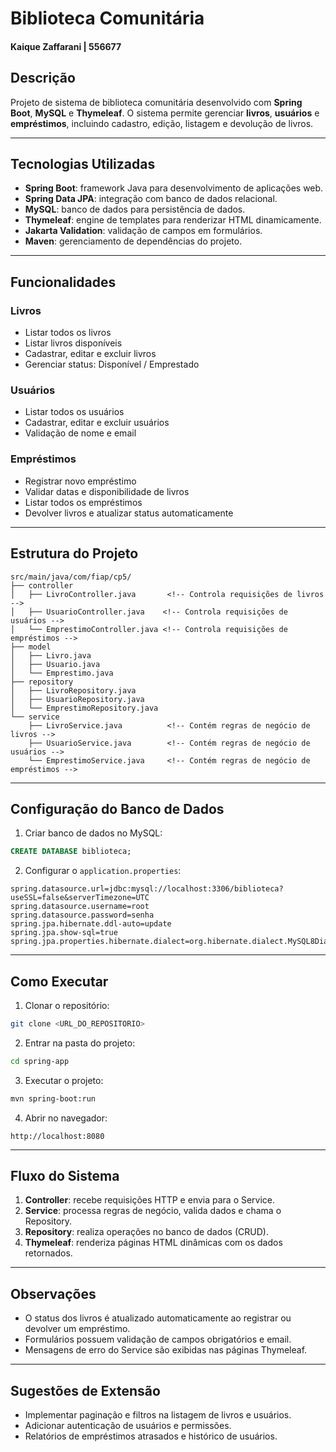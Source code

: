 # Biblioteca Comunitária
#### Kaique Zaffarani | 556677

## Descrição

Projeto de sistema de biblioteca comunitária desenvolvido com **Spring Boot**, **MySQL** e **Thymeleaf**.
O sistema permite gerenciar **livros**, **usuários** e **empréstimos**, incluindo cadastro, edição, listagem e devolução de livros.

---

## Tecnologias Utilizadas

* **Spring Boot**: framework Java para desenvolvimento de aplicações web.
* **Spring Data JPA**: integração com banco de dados relacional.
* **MySQL**: banco de dados para persistência de dados.
* **Thymeleaf**: engine de templates para renderizar HTML dinamicamente.
* **Jakarta Validation**: validação de campos em formulários.
* **Maven**: gerenciamento de dependências do projeto.

---

## Funcionalidades

### Livros

* Listar todos os livros
* Listar livros disponíveis
* Cadastrar, editar e excluir livros
* Gerenciar status: Disponível / Emprestado

### Usuários

* Listar todos os usuários
* Cadastrar, editar e excluir usuários
* Validação de nome e email

### Empréstimos

* Registrar novo empréstimo
* Validar datas e disponibilidade de livros
* Listar todos os empréstimos
* Devolver livros e atualizar status automaticamente

---

## Estrutura do Projeto

```
src/main/java/com/fiap/cp5/
├── controller
│   ├── LivroController.java       <!-- Controla requisições de livros -->
│   ├── UsuarioController.java    <!-- Controla requisições de usuários -->
│   └── EmprestimoController.java <!-- Controla requisições de empréstimos -->
├── model
│   ├── Livro.java
│   ├── Usuario.java
│   └── Emprestimo.java
├── repository
│   ├── LivroRepository.java
│   ├── UsuarioRepository.java
│   └── EmprestimoRepository.java
└── service
    ├── LivroService.java          <!-- Contém regras de negócio de livros -->
    ├── UsuarioService.java        <!-- Contém regras de negócio de usuários -->
    └── EmprestimoService.java     <!-- Contém regras de negócio de empréstimos -->
```

---

## Configuração do Banco de Dados

1. Criar banco de dados no MySQL:

```sql
CREATE DATABASE biblioteca;
```

2. Configurar o `application.properties`:

```properties
spring.datasource.url=jdbc:mysql://localhost:3306/biblioteca?useSSL=false&serverTimezone=UTC
spring.datasource.username=root
spring.datasource.password=senha
spring.jpa.hibernate.ddl-auto=update
spring.jpa.show-sql=true
spring.jpa.properties.hibernate.dialect=org.hibernate.dialect.MySQL8Dialect
```

---

## Como Executar

1. Clonar o repositório:

```bash
git clone <URL_DO_REPOSITORIO>
```

2. Entrar na pasta do projeto:

```bash
cd spring-app
```

3. Executar o projeto:

```bash
mvn spring-boot:run
```

4. Abrir no navegador:

```
http://localhost:8080
```

---

## Fluxo do Sistema

1. **Controller**: recebe requisições HTTP e envia para o Service.
2. **Service**: processa regras de negócio, valida dados e chama o Repository.
3. **Repository**: realiza operações no banco de dados (CRUD).
4. **Thymeleaf**: renderiza páginas HTML dinâmicas com os dados retornados.

---

## Observações

* O status dos livros é atualizado automaticamente ao registrar ou devolver um empréstimo.
* Formulários possuem validação de campos obrigatórios e email.
* Mensagens de erro do Service são exibidas nas páginas Thymeleaf.

---

## Sugestões de Extensão

* Implementar paginação e filtros na listagem de livros e usuários.
* Adicionar autenticação de usuários e permissões.
* Relatórios de empréstimos atrasados e histórico de usuários.
